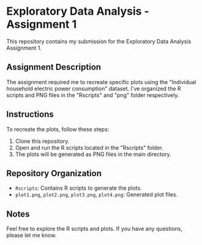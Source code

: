 # Exploratory Data Analysis - Assignment 1

This repository contains my submission for the Exploratory Data Analysis Assignment 1.

## Assignment Description

The assignment required me to recreate specific plots using the "Individual household electric power consumption" dataset. I've organized the R scripts and PNG files in the "Rscripts" and "png" folder respectively.

## Instructions

To recreate the plots, follow these steps:

1. Clone this repository.
2. Open and run the R scripts located in the "Rscripts" folder.
3. The plots will be generated as PNG files in the main directory.

## Repository Organization

- `Rscripts`: Contains R scripts to generate the plots.
- `plot1.png`, `plot2.png`, `plot3.png`, `plot4.png`: Generated plot files.


## Notes

Feel free to explore the R scripts and plots. If you have any questions, please let me know.

